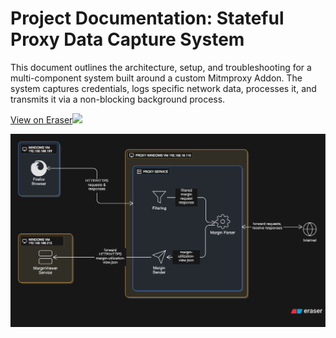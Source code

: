 # Project Documentation: Stateful Proxy Data Capture System

This document outlines the architecture, setup, and troubleshooting for a multi-component system built around a custom Mitmproxy Addon. The system captures credentials, logs specific network data, processes it, and transmits it via a non-blocking background process.

[View on Eraser![](https://app.eraser.io/workspace/afaNtqxn3gFuGwoZLWi7/preview)](https://app.eraser.io/workspace/afaNtqxn3gFuGwoZLWi7)

![Alt text for the SVG](./proxy-diagram.svg "Proxy Setup")